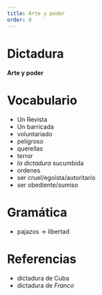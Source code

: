 ```yaml
---
title: Arte y poder
order: 8
---
```


# Dictadura
#### Arte y poder

# Vocabulario
- Un Revista
- Un barricada
- voluntariado
- peligroso
- querellas
- terror
- *la dictadura* sucumbida
- ordenes
- ser cruel/egoísta/autoritario
- ser obediente/sumiso

# Gramática
- pajazos -> libertad

# Referencias
- dictadura de Cuba
- dictadura de *Franco*